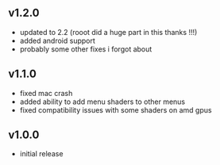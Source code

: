﻿## v1.2.0
- updated to 2.2 (rooot did a huge part in this thanks !!!)
- added android support
- probably some other fixes i forgot about

## v1.1.0
- fixed mac crash
- added ability to add menu shaders to other menus
- fixed compatibility issues with some shaders on amd gpus

## v1.0.0
- initial release
